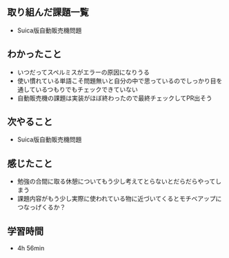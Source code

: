 ## 取り組んだ課題一覧
- Suica版自動販売機問題
## わかったこと
- いつだってスペルミスがエラーの原因になりうる
- 使い慣れている単語こそ問題無いと自分の中で思っているのでしっかり目を通しているつもりでもチェックできていない
- 自動販売機の課題は実装がほぼ終わったので最終チェックしてPR出そう
## 次やること
- Suica版自動販売機問題
## 感じたこと
- 勉強の合間に取る休憩についてもう少し考えてとらないとだらだらやってしまう
- 課題内容がもう少し実際に使われている物に近づいてくるとモチベアップにつなっげくるか？
## 学習時間
- 4h 56min
